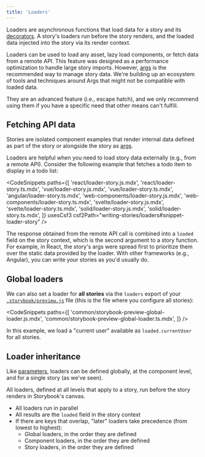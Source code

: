 ```yaml
---
title: 'Loaders'
---
```


Loaders are asynchronous functions that load data for a story and its [decorators](./decorators.md). A story's loaders run before the story renders, and the loaded data injected into the story via its render context.

Loaders can be used to load any asset, lazy load components, or fetch data from a remote API. This feature was designed as a performance optimization to handle large story imports. However, [args](./args.md) is the recommended way to manage story data. We're building up an ecosystem of tools and techniques around Args that might not be compatible with loaded data.

They are an advanced feature (i.e., escape hatch), and we only recommend using them if you have a specific need that other means can't fulfill.

## Fetching API data

Stories are isolated component examples that render internal data defined as part of the story or alongside the story as [args](./args.md).

Loaders are helpful when you need to load story data externally (e.g., from a remote API). Consider the following example that fetches a todo item to display in a todo list:

<!-- prettier-ignore-start -->

<CodeSnippets
  paths={[
    'react/loader-story.js.mdx',
    'react/loader-story.ts.mdx',
    'vue/loader-story.js.mdx',
    'vue/loader-story.ts.mdx',
    'angular/loader-story.ts.mdx',
    'web-components/loader-story.js.mdx',
    'web-components/loader-story.ts.mdx',
    'svelte/loader-story.js.mdx',
    'svelte/loader-story.ts.mdx',
    'solid/loader-story.js.mdx',
    'solid/loader-story.ts.mdx',
  ]}
  usesCsf3
  csf2Path="writing-stories/loaders#snippet-loader-story"
/>

<!-- prettier-ignore-end -->

The response obtained from the remote API call is combined into a `loaded` field on the story context, which is the second argument to a story function. For example, in React, the story's args were spread first to prioritize them over the static data provided by the loader. With other frameworks (e.g., Angular), you can write your stories as you'd usually do.

## Global loaders

We can also set a loader for **all stories** via the `loaders` export of your [`.storybook/preview.js`](../configure/index.md#configure-story-rendering) file (this is the file where you configure all stories):

<!-- prettier-ignore-start -->

<CodeSnippets
  paths={[
    'common/storybook-preview-global-loader.js.mdx',
    'common/storybook-preview-global-loader.ts.mdx',
  ]}
/>

<!-- prettier-ignore-end -->

In this example, we load a "current user" available as `loaded.currentUser` for all stories.

## Loader inheritance

Like [parameters](./parameters.md), loaders can be defined globally, at the component level, and for a single story (as we’ve seen).

All loaders, defined at all levels that apply to a story, run before the story renders in Storybook's canvas.

- All loaders run in parallel
- All results are the `loaded` field in the story context
- If there are keys that overlap, "later" loaders take precedence (from lowest to highest):
  - Global loaders, in the order they are defined
  - Component loaders, in the order they are defined
  - Story loaders, in the order they are defined
